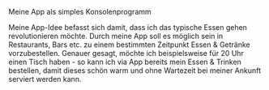 Meine App als simples Konsolenprogramm

Meine App-Idee befasst sich damit, dass ich das typische Essen gehen revolutionieren möchte. Durch meine App soll es 
möglich sein in Restaurants, Bars etc. zu einem bestimmten Zeitpunkt Essen & Getränke vorzubestellen. Genauer gesagt, möchte ich beispielsweise 
für 20 Uhr einen Tisch haben - so kann ich via App bereits mein Essen & Trinken bestellen, damit dieses schön warm und ohne Wartezeit bei meiner Ankunft serviert werden kann.
